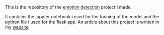 This is the repository of the [emotion detection](https://studentmorrisjohn.com/projects/emotion_detection/) project I made.

It contains the jupyter notebook i used for the training of the model and the python file i used for the flask app. An article about this project is written in my [website](https://studentmorrisjohn.com/)
